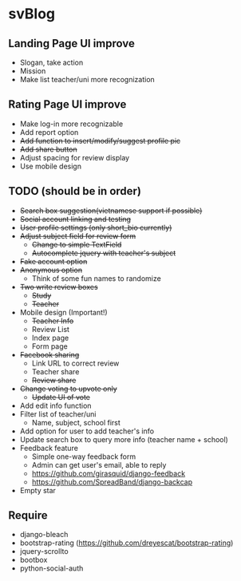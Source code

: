 # svBlog

## Landing Page UI improve

* Slogan, take action
* Mission
* Make list teacher/uni more recognization

## Rating Page UI improve

* Make log-in more recognizable
* Add report option
* ~~Add function to insert/modify/suggest profile pic~~
* ~~Add share button~~
* Adjust spacing for review display
* Use mobile design

## TODO (should be in order)

* ~~Search box suggestion(vietnamese support if possible)~~
* ~~Social account linking and testing~~
* ~~User profile settings (only short_bio currently)~~
* ~~Adjust subject field for review form~~
	* ~~Change to simple TextField~~
	* ~~Autocomplete jquery with teacher's subject~~
* ~~Fake account option~~
* ~~Anonymous option~~
	* Think of some fun names to randomize
* ~~Two write review boxes~~
	* ~~Study~~
	* ~~Teacher~~
* Mobile design (Important!)
	* ~~Teacher Info~~
	* Review List
	* Index page
	* Form page
* ~~Facebook sharing~~
	* Link URL to correct review
	* Teacher share
	* ~~Review share~~
* ~~Change voting to upvote only~~
	* ~~Update UI of vote~~
* Add edit info function
* Filter list of teacher/uni
	* Name, subject, school first
* Add option for user to add teacher's info
* Update search box to query more info (teacher name + school)
* Feedback feature
	* Simple one-way feedback form
	* Admin can get user's email, able to reply
	* https://github.com/girasquid/django-feedback
	* https://github.com/SpreadBand/django-backcap
* Empty star
  
## Require
* django-bleach
* bootstrap-rating (https://github.com/dreyescat/bootstrap-rating)
* jquery-scrollto
* bootbox
* python-social-auth